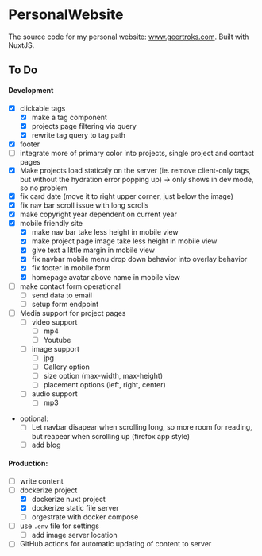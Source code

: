 # PersonalWebsite
The source code for my personal website: www.geertroks.com. Built with NuxtJS.

## To Do
#### Development
  - [x] clickable tags
    - [x] make a tag component
    - [x] projects page filtering via query
    - [x] rewrite tag query to tag path
  - [x] footer
  - [ ] integrate more of primary color into projects, single project and contact pages
  - [x] Make projects load staticaly on the server (ie. remove client-only tags, but without the hydration error popping up) -> only shows in dev mode, so no problem
  - [x] fix card date (move it to right upper corner, just below the image)
  - [x] fix nav bar scroll issue with long scrolls 
  - [x] make copyright year dependent on current year
  - [x] mobile friendly site
    - [x] make nav bar take less height in mobile view
    - [x] make project page image take less height in mobile view
    - [x] give text a little margin in mobile view
    - [x] fix navbar mobile menu drop down behavior into overlay behavior
    - [x] fix footer in mobile form
    - [x] homepage avatar above name in mobile view
  - [ ] make contact form operational
    - [ ] send data to email
    - [ ] setup form endpoint
  - [ ] Media support for project pages
    - [ ] video support
      - [ ] mp4
      - [ ] Youtube
    - [ ] image support
      - [ ] jpg
      - [ ] Gallery option
      - [ ] size option (max-width, max-height)
      - [ ] placement options (left, right, center)
    - [ ] audio support
      - [ ] mp3

  - optional:
    - [ ] Let navbar disapear when scrolling long, so more room for reading, but reapear when scrolling up (firefox app style)
    - [ ] add blog

#### Production:
  - [ ] write content
  - [ ] dockerize project
    - [x] dockerize nuxt project
    - [x] dockerize static file server
    - [ ] orgestrate with docker compose
  - [ ] use `.env` file for settings
    - [ ] add image server location
  - [ ] GitHub actions for automatic updating of content to server
